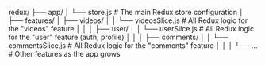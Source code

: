 redux/
├── app/
│   └── store.js           # The main Redux store configuration
│
├── features/
│   ├── videos/
│   │   └── videosSlice.js # All Redux logic for the "videos" feature
│   │
│   ├── user/
│   │   └── userSlice.js   # All Redux logic for the "user" feature (auth, profile)
│   │
│   ├── comments/
│   │   └── commentsSlice.js # All Redux logic for the "comments" feature
│   │
│   └── ...                 # Other features as the app grows